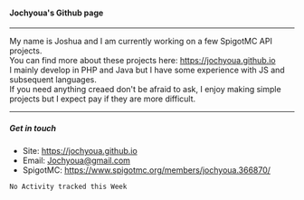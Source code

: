 #### Jochyoua's Github page
***
My name is Joshua and I am currently working on a few SpigotMC API projects. \
You can find more about these projects here: https://jochyoua.github.io \
I mainly develop in PHP and Java but I have some experience with JS and subsequent languages. \
If you need anything creaed don't be afraid to ask, I enjoy making simple projects but I expect pay if they are more difficult.
***
##### Get in touch
* Site: https://jochyoua.github.io
* Email: Jochyoua@gmail.com
* SpigotMC: https://www.spigotmc.org/members/jochyoua.366870/

<!--START_SECTION:waka-->
```text
No Activity tracked this Week
```
<!--END_SECTION:waka-->

